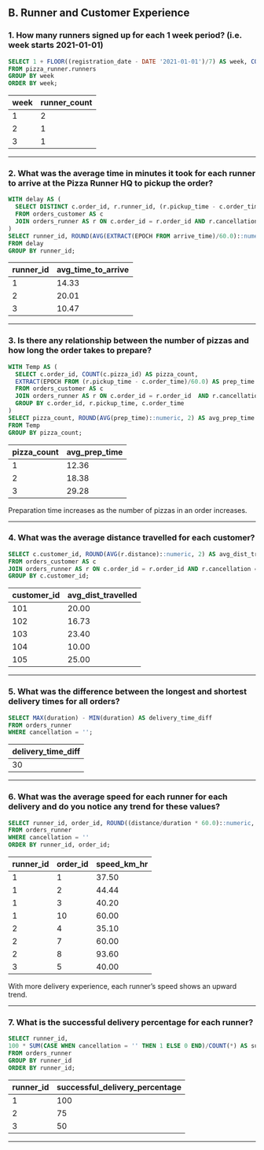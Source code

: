 ## B. Runner and Customer Experience

### 1. How many runners signed up for each 1 week period? (i.e. week starts 2021-01-01)

```sql
SELECT 1 + FLOOR((registration_date - DATE '2021-01-01')/7) AS week, COUNT(*) AS runner_count
FROM pizza_runner.runners
GROUP BY week
ORDER BY week;
```

| week | runner_count |
| ---- | ------------ |
| 1    | 2            |
| 2    | 1            |
| 3    | 1            |

---

### 2. What was the average time in minutes it took for each runner to arrive at the Pizza Runner HQ to pickup the order?

```sql
WITH delay AS (
  SELECT DISTINCT c.order_id, r.runner_id, (r.pickup_time - c.order_time) AS arrive_time
  FROM orders_customer AS c
  JOIN orders_runner AS r ON c.order_id = r.order_id AND r.cancellation = ''
)
SELECT runner_id, ROUND(AVG(EXTRACT(EPOCH FROM arrive_time)/60.0)::numeric, 2) AS avg_time_to_arrive
FROM delay
GROUP BY runner_id;
```

| runner_id | avg_time_to_arrive |
| --------- | ------------------ |
| 1         | 14.33              |
| 2         | 20.01              |
| 3         | 10.47              |

---

### 3. Is there any relationship between the number of pizzas and how long the order takes to prepare?

```sql
WITH Temp AS (
  SELECT c.order_id, COUNT(c.pizza_id) AS pizza_count,
  EXTRACT(EPOCH FROM (r.pickup_time - c.order_time)/60.0) AS prep_time
  FROM orders_customer AS c
  JOIN orders_runner AS r ON c.order_id = r.order_id  AND r.cancellation = ''
  GROUP BY c.order_id, r.pickup_time, c.order_time
)
SELECT pizza_count, ROUND(AVG(prep_time)::numeric, 2) AS avg_prep_time
FROM Temp
GROUP BY pizza_count;
```

| pizza_count | avg_prep_time |
| ----------- | ------------- |
| 1           | 12.36         |
| 2           | 18.38         |
| 3           | 29.28         |

Preparation time increases as the number of pizzas in an order increases.

---

### 4. What was the average distance travelled for each customer?

```sql
SELECT c.customer_id, ROUND(AVG(r.distance)::numeric, 2) AS avg_dist_travelled
FROM orders_customer AS c
JOIN orders_runner AS r ON c.order_id = r.order_id AND r.cancellation = ''
GROUP BY c.customer_id;
```

| customer_id | avg_dist_travelled |
| ----------- | ------------------ |
| 101         | 20.00              |
| 102         | 16.73              |
| 103         | 23.40              |
| 104         | 10.00              |
| 105         | 25.00              |

---

### 5. What was the difference between the longest and shortest delivery times for all orders?

```sql
SELECT MAX(duration) - MIN(duration) AS delivery_time_diff
FROM orders_runner
WHERE cancellation = '';
```

| delivery_time_diff |
| ----------------- |
| 30                |

---

### 6. What was the average speed for each runner for each delivery and do you notice any trend for these values?

```sql
SELECT runner_id, order_id, ROUND((distance/duration * 60.0)::numeric, 2) AS speed_km_hr
FROM orders_runner
WHERE cancellation = ''
ORDER BY runner_id, order_id;
```

| runner_id | order_id | speed_km_hr |
| --------- | -------- | ----------- |
| 1         | 1        | 37.50       |
| 1         | 2        | 44.44       |
| 1         | 3        | 40.20       |
| 1         | 10       | 60.00       |
| 2         | 4        | 35.10       |
| 2         | 7        | 60.00       |
| 2         | 8        | 93.60       |
| 3         | 5        | 40.00       |

With more delivery experience, each runner’s speed shows an upward trend.

---

### 7. What is the successful delivery percentage for each runner?

```sql
SELECT runner_id,
100 * SUM(CASE WHEN cancellation = '' THEN 1 ELSE 0 END)/COUNT(*) AS successful_delivery_percentage
FROM orders_runner 
GROUP BY runner_id
ORDER BY runner_id;
```

| runner_id | successful_delivery_percentage |
| --------- | ------------------------------ |
| 1         | 100                            |
| 2         | 75                             |
| 3         | 50                             |

---
